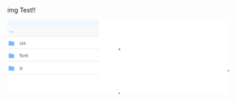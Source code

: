 img Test!!

![image-20200702103718652](../assets/images/2020-07-02-second-post/image-20200702103718652.png)


